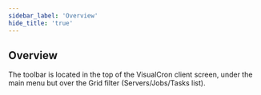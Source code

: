 ```yaml
---
sidebar_label: 'Overview'
hide_title: 'true'
---
```


## Overview

The toolbar is located in the top of the VisualCron client screen, under the main menu but over the Grid filter (Servers/Jobs/Tasks list).